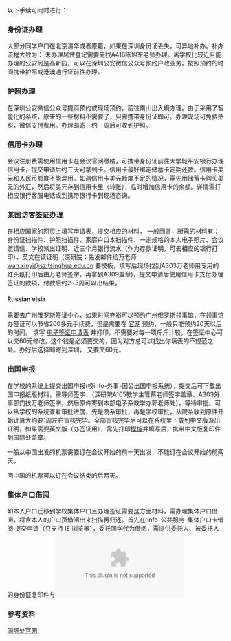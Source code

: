 以下手续可同时进行：

### 身份证办理

大部分同学户口在北京清华或者原籍，如果在深圳身份证丢失，可异地补办。补办流程大致为：
未办理居住登记需要先找A416陈旭东老师办理。离学校比较近且能办理的公安局是高新园，可以在深圳公安微信公众号预约户政业务。按照预约的时间携带护照或港澳通行证前往办理。

### 护照办理

在深圳公安微信公众号提前预约或现场预约，前往南山出入境办理。由于采用了智能化的系统，原来的一些材料不需要了，只需携带身份证即可。办理现场可免费拍照，微信支付费用。办理邮寄，约一周后可收到护照。

### 信用卡办理

会议注册费需使用信用卡在会议官网缴纳，可携带身份证前往大学城平安银行办理信用卡，提交申请后约三天可拿到卡。信用卡最好绑定储蓄卡定期还款。信用卡美元和人民币额度不能混用。如遇信用卡美元额度不足的情况，需先用储蓄卡购买美元的外汇，然后将美元存到信用卡里（转账），临时增加信用卡的余额。详情需打相应银行客服电话或到携带银行卡到现场咨询。

### 某国访客签证办理

在相应国家的网页上填写申请表，提交相应的材料，
一般而言，所需的材料有：身份证扫描件、护照扫描件、家庭户口本扫描件、一定规格的本人电子照片、会议邀请信、学校派出证明、近三个月银行流水（作为存款证明，可去相应的银行打印）、英文在读证明（深研院：先发邮件给万老师
wan.xinyi@sz.tsinghua.edu.cn
要模板，填写后现场找到A303万老师用专用的红头纸打印后由万老师签字，再拿到A309盖章)，提交申请后使用信用卡支付办理签证的款项，付款后约2~3周可以出结果。

#### Russian visia

需要去广州俄罗斯签证中心，如果时间充裕可以预约广州俄罗斯领事馆，在领事馆办签证可以节省200多元手续费，但是需要在
[官网](http://guangzhou.mid.ru/) 预约，一般只能预约20天以后的时间。 填写
[电子签证申请表](https://visa.kdmid.ru/)
并打印，不需要对每一项斤斤计较，在签证中心可以交60元修改，这个钱是必须要交的，因为对方总可以找出你填表的不规范之处。办好后选择邮寄到深圳，
又要交60元。

### 出国申报

在学校的系统上提交出国申报(校info-外事-因公出国申报系统），提交后可下载出国申报纸版材料，需导师签字、（深研院A105教学主管蔡老师签字盖章、A303外事部门找万老师签字，然后原件寄到本部电子系教学办郭老师处），等待审批。可以从学校的系统查看审批进度，先是院系审批，再是学校审批，从院系收到原件开始计算大约要1周左右审核完毕。全部审核完毕后可以在系统里下载到中文版派出证明，如果需要英文版（办签证用），需先打印[模板](http://gjcbg.cic.tsinghua.edu.cn/gjc/detail.jsp?seq=11162&boardid=6905)并填写后，携带中文版复印件到国际处盖章。

一般从中国出发的机票需要订在会议开始的前一天出发，不能订在会议开始的前两天。

回中国的机票可以订在会议结束的后两天。

### 集体户口借阅

如本人户口迁移到学校集体户口且办理签证需要这方面材料，需办理集体户口借阅，将含本人的户口页借阅出来扫描再归还。首先在
info-公共服务-集体户口卡借阅 提交申请（只支持 IE
浏览器），委托同学代为借阅，需提供委托人、被委托人的身份证复印件与![](授权委托书template.docx "fig:授权委托书template.docx")

### 参考资料

[国际处官网](http://gjcbg.cic.tsinghua.edu.cn)
